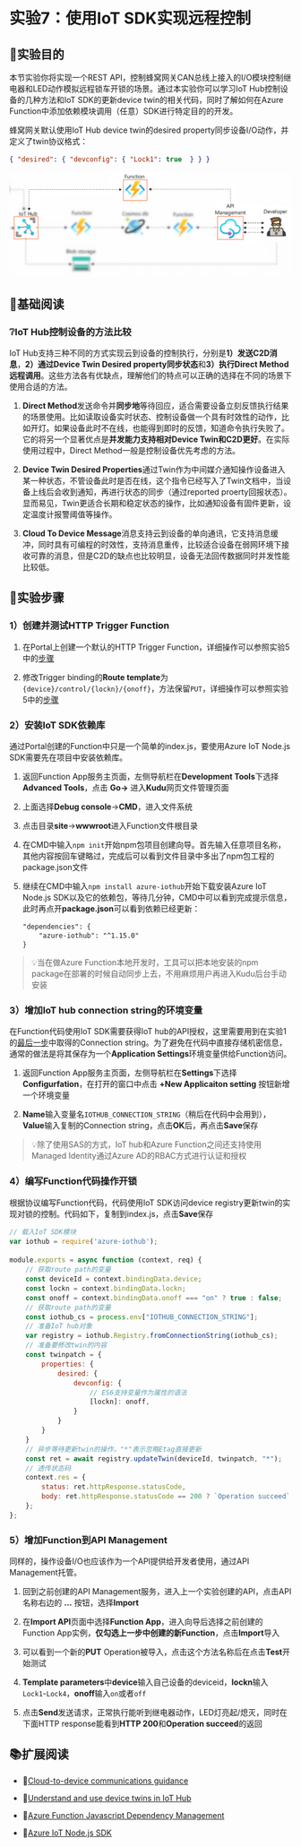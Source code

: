 # 实验7：使用IoT SDK实现远程控制

## 🎯实验目的

本节实验你将实现一个REST API，控制蜂窝网关CAN总线上接入的I/O模块控制继电器和LED动作模拟远程锁车开锁的场景。通过本实验你可以学习IoT Hub控制设备的几种方法和IoT SDK的更新device twin的相关代码，同时了解如何在Azure Function中添加依赖模块调用（任意）SDK进行特定目的的开发。

蜂窝网关默认使用IoT Hub device twin的desired property同步设备I/O动作，并定义了twin协议格式：

```json
{ "desired": { "devconfig": { "Lock1": true  } } }
```

![](images/lab7.png)

## 📑基础阅读

### ❔IoT Hub控制设备的方法比较

IoT Hub支持三种不同的方式实现云到设备的控制执行，分别是**1）发送C2D消息**，**2）通过Device Twin Desired property同步状态**和**3）执行Direct Method远程调用**。这些方法各有优缺点，理解他们的特点可以正确的选择在不同的场景下使用合适的方法。

1. **Direct Method**发送命令并**同步地**等待回应，适合需要设备立刻反馈执行结果的场景使用。比如读取设备实时状态、控制设备做一个具有时效性的动作，比如开灯。如果设备此时不在线，也能得到即时的反馈，知道命令执行失败了。它的将另一个显著优点是**并发能力支持相对Device Twin和C2D更好**。在实际使用过程中，Direct Method一般是控制设备优先考虑的方法。

2. **Device Twin Desired Properties**通过Twin作为中间媒介通知操作设备进入某一种状态，不管设备此时是否在线，这个指令已经写入了Twin文档中，当设备上线后会收到通知，再进行状态的同步（通过reported proerty回报状态）。显而易见，Twin更适合长期和稳定状态的操作，比如通知设备有固件更新，设定温度计报警阈值等操作。

3. **Cloud To Device Message**消息支持云到设备的单向通讯，它支持消息缓冲，同时具有可编程的时效性，支持消息重传，比较适合设备在弱网环境下接收可靠的消息，但是C2D的缺点也比较明显，设备无法回传数据同时并发性能比较低。


## 🧪实验步骤

### 1）创建并测试HTTP Trigger Function

1. 在Portal上创建一个默认的HTTP Trigger Function，详细操作可以参照实验5中的[步骤](./lab5-cosmosdb-out.md###-1）创建并测试HTTP-Trigger-Function)

2. 修改Trigger binding的**Route template**为`{device}/control/{lockn}/{onoff}`，方法保留`PUT`，详细操作可以参照实验5中的[步骤](./lab5-cosmosdb-out.md###-2）修改route路径和支持的HTTP方法)

### 2）安装IoT SDK依赖库

通过Portal创建的Function中只是一个简单的index.js，要使用Azure IoT Node.js SDK需要先在项目中安装依赖库。

1. 返回Function App服务主页面，左侧导航栏在**Development Tools**下选择**Advanced Tools**，点击 **Go->** 进入**Kudu**网页文件管理页面

2. 上面选择**Debug console**->**CMD**，进入文件系统

3. 点击目录**site**->**wwwroot**进入Function文件根目录

4. 在CMD中输入`npm init`开始npm包项目创建向导。首先输入任意项目名称，其他内容按回车键略过，完成后可以看到文件目录中多出了npm包工程的package.json文件

5. 继续在CMD中输入`npm install azure-iothub`开始下载安装Azure IoT Node.js SDK以及它的依赖包，等待几分钟，CMD中可以看到完成提示信息，此时再点开**package.json**可以看到依赖已经更新：

    ```
    "dependencies": {
        "azure-iothub": "^1.15.0"
    }
    ```

> 💡当在做Azure Function本地开发时，工具可以把本地安装的npm package在部署的时候自动同步上去，不用麻烦用户再进入Kudu后台手动安装

### 3）增加IoT hub connection string的环境变量

在Function代码使用IoT SDK需要获得IoT hub的API授权，这里需要用到在实验1的[最后一步](./lab1-iothub.md###-5）使用Azure-IoT-Explorer获取原始数据)中取得的Connection string。为了避免在代码中直接存储机密信息，通常的做法是将其保存为一个**Application Settings**环境变量供给Function访问。

1. 返回Function App服务主页面，左侧导航栏在**Settings**下选择**Configurfation**，在打开的窗口中点击 **+New Applicaiton setting** 按钮新增一个环境变量

2. **Name**输入变量名`IOTHUB_CONNECTION_STRING`（稍后在代码中会用到），**Value**输入复制的Connection string，点击**OK**后，再点击**Save**保存

> 💡除了使用SAS的方式，IoT hub和Azure Function之间还支持使用Managed Identity通过Azure AD的RBAC方式进行认证和授权

### 4）编写Function代码操作开锁

根据协议编写Function代码，代码使用IoT SDK访问device registry更新twin的实现对锁的控制。代码如下，复制到index.js，点击**Save**保存

```javascript
// 载入IoT SDK模块
var iothub = require('azure-iothub');

module.exports = async function (context, req) {
    // 获取route path的变量
    const deviceId = context.bindingData.device;
    const lockn = context.bindingData.lockn;
    const onoff = context.bindingData.onoff === "on" ? true : false;
    // 获取route path的变量
    const iothub_cs = process.env["IOTHUB_CONNECTION_STRING"];
    // 准备IoT hub对象
    var registry = iothub.Registry.fromConnectionString(iothub_cs);
    // 准备要修改twin的内容
    const twinpatch = {
        properties: {
            desired: {
                devconfig: { 
                    // ES6支持变量作为属性的语法
                    [lockn]: onoff,
                }
            }
        }
    }
    // 异步等待更新twin的操作，"*"表示忽略Etag直接更新
    const ret = await registry.updateTwin(deviceId, twinpatch, "*");
    // 透传状态码
    context.res = {
        status: ret.httpResponse.statusCode, 
        body: ret.httpResponse.statusCode == 200 ? `Operation succeed` : "Operation failed"
    };
};
```

### 5）增加Function到API Management

同样的，操作设备I/O也应该作为一个API提供给开发者使用，通过API Management托管。

1. 回到之前创建的API Management服务，进入上一个实验创建的API，点击API名称右边的 **...** 按钮，选择**Import**

2. 在**Import API**页面中选择**Function App**，进入向导后选择之前创建的Function App实例，**仅勾选上一步中创建的新Function**，点击**Import**导入

3. 可以看到一个新的**PUT** Operation被导入，点击这个方法名称后在点击**Test**开始测试

4. **Template parameters**中**device**输入自己设备的deviceid，**lockn**输入`Lock1`-`Lock4`，**onoff**输入`on`或者`off`

5. 点击**Send**发送请求，正常执行能听到继电器动作，LED灯亮起/熄灭，同时在下面HTTP response能看到**HTTP 200**和**Operation succeed**的返回

## 📚扩展阅读

- 🔗[Cloud-to-device communications guidance](https://docs.microsoft.com/en-us/azure/iot-hub/iot-hub-devguide-c2d-guidance)

- 🔗[Understand and use device twins in IoT Hub](https://docs.microsoft.com/en-us/azure/iot-hub/iot-hub-devguide-device-twins)

- 🔗[Azure Function Javascript Dependency Management](https://docs.microsoft.com/en-us/azure/azure-functions/functions-reference-node?tabs=v2-v3-v4-export%2Cv2-v3-v4-done%2Cv2%2Cv2-log-custom-telemetry%2Cv2-accessing-request-and-response%2Cwindows-setting-the-node-version#dependency-management)

- 🔗[Azure IoT Node.js SDK](https://github.com/Azure/azure-iot-sdk-node)